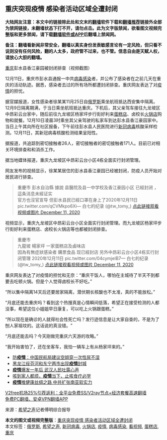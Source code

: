  <h2>重庆突现疫情 感染者活动区域全遭封闭</h2> <p class="notice"><b>大陆网友注意：本文中的链接除此处和文末的<a href="https://github.com/bannedbook/fanqiang" >翻墙</a>软件下载和<a href="https://github.com/killgcd/justmysocks/blob/master/README.md">翻墙推荐</a>链接外全部为禁网链接，未翻墙状态下打不开，请勿点击。此为文字版禁闻，欲看图文视频完整版和更多禁闻，请下载<a href="https://github.com/bannedbook/fanqiang">翻墙软件或APP</a>后翻墙上禁闻网。</p><p>备注：翻墙看新闻非常安全，翻墙以真实身份发表敏感言论有一定风险，但只看不说则没有任何风险，翻的人太多，政府管不过来，也不管。信息自由是天赋人权，请放心大胆的翻墙。</b></p>  <div class="entry"> <p id="conimg"><a href="https://www.bannedbook.org/bnews/tag/%e9%87%8d%e5%ba%86/" class="st_tag internal_tag" rel="tag" title="标签 重庆 下的日志">重庆</a>彭水县香江豪园被封闭排查（视频截图）</p> <p>12月11日，重庆市彭水县通报一中共<a href="https://www.bannedbook.org/bnews/tag/%e7%97%85%e6%af%92%e6%84%9f%e6%9f%93/" class="st_tag internal_tag" rel="tag" title="标签 病毒感染 下的日志">病毒感染</a>者，并公布了感染者在之前几天在重庆的活动轨迹。据悉，感染者去过的所有场所都遭封闭排查。重庆网友表达了对<a href="https://www.bannedbook.org/bnews/tag/%E7%96%AB%E6%83%85/" class="st_tag internal_tag" rel="tag" title="标签 疫情 下的日志">疫情</a>的担忧。</p> <p>据官媒报道，女性感染者徐某某11月25日自<a href="https://www.bannedbook.org/bnews/tag/%e4%bf%84%e7%bd%97%e6%96%af/" class="st_tag internal_tag" rel="tag" title="标签 俄罗斯 下的日志">俄罗斯</a>乘坐航班抵达西安集中隔离。12月9日隔离期满，于当日乘坐航班抵达重庆。下机后，其父亲驾车接往九龙坡区中昂彩云台家中，随后前往九龙坡区杨家坪步行街好利来<a href="https://www.bannedbook.org/bnews/tag/%E8%9B%8B%E7%B3%95%E5%BA%97/" class="st_tag internal_tag" rel="tag" title="标签 蛋糕店 下的日志">蛋糕店</a>、卤校长<a href="https://www.bannedbook.org/bnews/tag/%e7%81%ab%e9%94%85%e5%ba%97/" class="st_tag internal_tag" rel="tag" title="标签 火锅店 下的日志">火锅店</a>购物和就餐。12月10日凌晨3时乘坐其父亲驾驶的私家车到达彭水县香江豪园家中。当日上午其向所在社区报备，下午前往彭水县人民医院进行<a href="https://www.bannedbook.org/bnews/tag/%e6%96%b0%e5%86%a0%e7%97%85%e6%af%92/" class="st_tag internal_tag" rel="tag" title="标签 新冠病毒 下的日志">新冠病毒</a>核酸采样检测。12月11日，其新冠病毒核酸检测结果呈阳性。</p> <p>据报道，共追踪到密切接触者26人，密切接触者的密切接触者171人。目前已对相关环境排查和和消杀工作。</p> <p>据当地媒体报道，重庆九龙坡区中昂彩云台小区4栋全面实行封闭管理。</p>  <p>网友发布的视频显示，徐某某居住的彭水县香江豪园已经被封闭，防疫人员开始对居民进行排查。</p> <blockquote><p>重慶市 彭水自治縣 據說 县醫院及县一中学校及香江豪园小区 已經封闭 ，這条消息未經证实<br />官方也沒官宣导 但彭水县民已經口罩在身上了2020年12月11日 pic.twitter.com/qCVMkpo6Xi— 白七的纪录 (@tw_tomy_) <a href="https://twitter.com/tw_tomy_/status/1337334260353572865?ref_src=twsrc%5Etfw">点此链接观看视频或图片 December 11, 2020</a></p></blockquote> <p>视频显示，重庆九龙坡区中昂彩云台小区全面实行封闭管理。而九龙坡区杨家坪步行街好利来蛋糕店、卤校长火锅店等也都被封闭排查。</p> <blockquote><p>重慶市<br />九龍坡 楊家坪 一家蛋糕店及鹵味店<br />因為有無症狀感染者 購票食品 现已經封店 另外中昂彩云台小区4栋实行封闭管理 2020年12月11日 pic.twitter.com/04cymjelB7— 白七的纪录 (@tw_tomy_) <a href="https://twitter.com/tw_tomy_/status/1337324364266524673?ref_src=twsrc%5Etfw">点此链接观看视频或图片 December 11, 2020</a></p></blockquote> <p>重庆网友表达了对疫情的担忧和无奈：“重庆干饭人，哪怕在主城待了半天不到都要去吃顿火锅。但是个人觉得卤校长不好吃。”</p>  <p>“所以集中隔离14天后还要居家隔离，潜伏期长核酸也不太准，真的不能放松。”</p> <p>“月底还能去重庆吗？看到这个热搜真是心情瞬间低落，希望正在接受检测的人都没事，希望这位小姐姐早日康复，可以吃上火锅跟蛋糕。”</p> <p>“所以现在是确诊的人就得社会性死亡吗？发行迹信息是让大家自查的，不是为了刨人家祖坟的。这话说的真没错。​”</p> <p>“月底还能去吗？今天刚做完重庆六天游的攻略。”</p> <p>“我开始害怕了，还在坐客车，我怕一辆车上有从杨家坪来的。”</p>  <ul class='op-related-articles' title='相关阅读'> <li><a href='https://www.bannedbook.org/bnews/headline/20201212/1446092.html' target='_blank'>防<b>疫情</b>：中国民航局建议空姐穿一次性尿不湿</a></li> <li><a href='https://www.bannedbook.org/bnews/bannedvideo/20201212/1446071.html' target='_blank'>黑龙江绥芬河和东宁两市出现<b>疫情</b>封城</a></li> <li><a href='https://www.bannedbook.org/bnews/baitai/20201211/1445906.html' target='_blank'><b>疫情</b>爆发一年后 武汉人民吐露心声</a></li> <li><a href='https://www.bannedbook.org/bnews/comments/20201211/1445844.html' target='_blank'>咳到家人都烦，<b>疫情</b>当下，止咳食疗必学</a></li> <li><a href='https://www.bannedbook.org/bnews/cnnews/20201211/1445834.html' target='_blank'><b>疫情</b>推健康丝绸之路 中共扩张南亚软实力</a></li> </ul> <p class="texttj"> <a href="https://github.com/bannedbook/fanqiang/wiki/V2ray%E6%9C%BA%E5%9C%BA" target="_blank">V2free机场25%引荐返利：全平台免费SS/V2ray节点+经济套餐高速翻墙</a><br/> <a href="https://github.com/bannedbook/fanqiang/wiki/%E7%A6%81%E9%97%BB%E7%BD%91%E5%AE%89%E5%8D%93%E7%BF%BB%E5%A2%99%E6%96%B0%E9%97%BBAPP" target="_blank">免费PC翻墙、安卓VPN翻墙APP</a></p><p> 来源：<span class='wp_keywordlink_affiliate'><a href="https://www.soundofhope.org" title="希望之声" target="_blank">希望之声</a></span>记者傅明综合报导 </p><a name='sharetosocial'></a>       <div><b>本文的图文或视频完整版</b>：<a href='https://www.bannedbook.org/bnews/cbnews/20201212/1446098.html'>重庆突现疫情 感染者活动区域全遭封闭</a></div>  </div><!--END ENTRY--> <div class="postfooter"> <div>本文标签：<a href="https://www.bannedbook.org/bnews/tag/%e4%bf%84%e7%bd%97%e6%96%af/" rel="tag">俄罗斯</a>, <a href="https://www.bannedbook.org/bnews/tag/%e5%b8%8c%e6%9c%9b%e4%b9%8b%e5%a3%b0/" rel="tag">希望之声</a>, <a href="https://www.bannedbook.org/bnews/tag/%e6%96%b0%e5%86%a0%e7%97%85%e6%af%92/" rel="tag">新冠病毒</a>, <a href="https://www.bannedbook.org/bnews/tag/%e7%81%ab%e9%94%85%e5%ba%97/" rel="tag">火锅店</a>, <a href="https://www.bannedbook.org/bnews/tag/%E7%96%AB%E6%83%85/" rel="tag">疫情</a>, <a href="https://www.bannedbook.org/bnews/tag/%e7%97%85%e6%af%92%e6%84%9f%e6%9f%93/" rel="tag">病毒感染</a>, <a href="https://www.bannedbook.org/bnews/tag/%E7%9C%8B%E8%A7%86%E9%A2%91/" rel="tag">看视频</a>, <a href="https://www.bannedbook.org/bnews/tag/%E8%9B%8B%E7%B3%95%E5%BA%97/" rel="tag">蛋糕店</a>, <a href="https://www.bannedbook.org/bnews/tag/%e9%87%8d%e5%ba%86/" rel="tag">重庆</a></div>  </div><!--END POSTFOOTER--> 